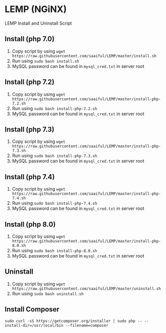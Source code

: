 # LEMP (NGiNX)
LEMP Install and Uninstall Script

## Install (php 7.0)
1. Copy script by using `wget https://raw.githubusercontent.com/saaiful/LEMP/master/install.sh`
2. Run using `sudo bash install.sh`
3. MySQL password can be found in `mysql_cred.txt` in server root

## Install (php 7.2)
1. Copy script by using `wget https://raw.githubusercontent.com/saaiful/LEMP/master/install-php-7.2.sh`
2. Run using `sudo bash install-php-7.2.sh`
3. MySQL password can be found in `mysql_cred.txt` in server root

## Install (php 7.3)
1. Copy script by using `wget https://raw.githubusercontent.com/saaiful/LEMP/master/install-php-7.3.sh`
2. Run using `sudo bash install-php-7.3.sh`
3. MySQL password can be found in `mysql_cred.txt` in server root

## Install (php 7.4)
1. Copy script by using `wget https://raw.githubusercontent.com/saaiful/LEMP/master/install-php-7.4.sh`
2. Run using `sudo bash install-php-7.4.sh`
3. MySQL password can be found in `mysql_cred.txt` in server root

## Install (php 8.0)
1. Copy script by using `wget https://raw.githubusercontent.com/saaiful/LEMP/master/install-php-8.0.sh`
2. Run using `sudo bash install-php-8.0.sh`
3. MySQL password can be found in `mysql_cred.txt` in server root

## Uninstall
1. Copy script by using `wget https://raw.githubusercontent.com/saaiful/LEMP/master/uninstall.sh`
2. Run using `sudo bash uninstall.sh`

## Install Composer

```
sudo curl -sS https://getcomposer.org/installer | sudo php -- --install-dir=/usr/local/bin --filename=composer
```
